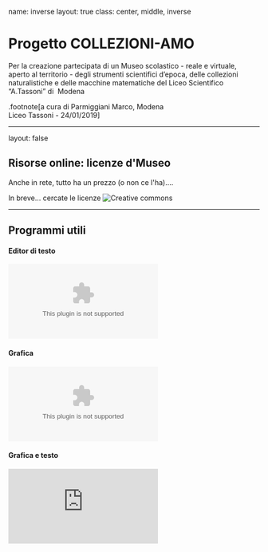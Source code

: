 name: inverse
layout: true
class: center, middle, inverse

# Progetto COLLEZIONI-AMO

Per la creazione partecipata di un Museo scolastico - reale e virtuale, aperto al territorio - degli strumenti scientifici d’epoca, delle collezioni naturalistiche e delle macchine matematiche del Liceo Scientifico “A.Tassoni” di  Modena


.footnote[a cura di Parmiggiani Marco, Modena <br> Liceo Tassoni - 24/01/2019]

---

layout: false

## Risorse online: licenze d'Museo

Anche in rete, tutto ha un prezzo (o non ce l'ha)....

In breve... cercate le licenze ![Creative commons](https://creativecommons.org)


---

## Programmi utili

#### Editor di testo
![Typora](https://typora.io/windows/typora-setup-x64.exe)

#### Grafica

![Inkscape](https://inkscape.org/gallery/item/13318/inkscape-0.92.4-x64.exe)


#### Grafica e testo
![LibreOffice](https://www.libreoffice.org/donate/dl/win-x86_64/6.1.4/it-IT/LibreOffice_6.1.4_Win_x64.msi)
